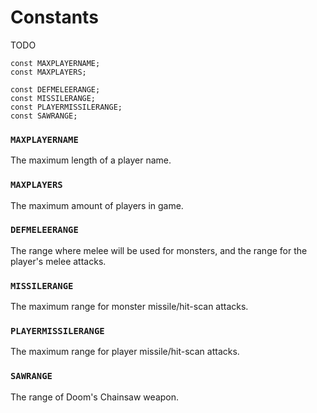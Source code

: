 # Constants

TODO

```
const MAXPLAYERNAME;
const MAXPLAYERS;

const DEFMELEERANGE;
const MISSILERANGE;
const PLAYERMISSILERANGE;
const SAWRANGE;
```

### `MAXPLAYERNAME`

The maximum length of a player name.

### `MAXPLAYERS`

The maximum amount of players in game.

### `DEFMELEERANGE`

The range where melee will be used for monsters, and the range for the player's
melee attacks.

### `MISSILERANGE`

The maximum range for monster missile/hit-scan attacks.

### `PLAYERMISSILERANGE`

The maximum range for player missile/hit-scan attacks.

### `SAWRANGE`

The range of Doom's Chainsaw weapon.

<!-- EOF -->
